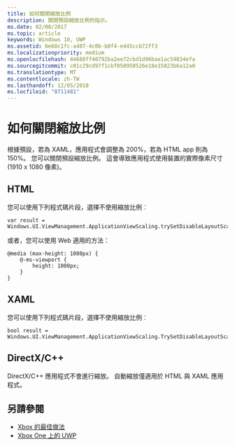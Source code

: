 ```yaml
---
title: 如何關閉縮放比例
description: 關閉預設縮放比例的指示。
ms.date: 02/08/2017
ms.topic: article
keywords: Windows 10, UWP
ms.assetid: 6e68c1fc-a407-4c0b-b0f4-e445ccb72ff3
ms.localizationpriority: medium
ms.openlocfilehash: 44688ff40792ba2ee72cbd1d96bae1ac59834efa
ms.sourcegitcommit: c01c29cd97f1cbf050950526e18e15823b6a12a0
ms.translationtype: MT
ms.contentlocale: zh-TW
ms.lasthandoff: 12/05/2018
ms.locfileid: "8711481"
---
```

# <a name="how-to-turn-off-scaling"></a>如何關閉縮放比例   
根據預設，若為 XAML，應用程式會調整為 200%，若為 HTML app 則為 150%。 您可以關閉預設縮放比例。 這會導致應用程式使用裝置的實際像素尺寸 (1910 x 1080 像素)。   
   
## <a name="html"></a>HTML   
您可以使用下列程式碼片段，選擇不使用縮放比例︰ 
   
```
var result = Windows.UI.ViewManagement.ApplicationViewScaling.trySetDisableLayoutScaling(true);
```

或者，您可以使用 Web 適用的方法：   

```   
@media (max-height: 1080px) {   
    @-ms-viewport {   
        height: 1080px;   
    }   
}   
```

## <a name="xaml"></a>XAML
您可以使用下列程式碼片段，選擇不使用縮放比例︰   
   
```
bool result = Windows.UI.ViewManagement.ApplicationViewScaling.TrySetDisableLayoutScaling(true);
```
   
## <a name="directxc"></a>DirectX/C++   
DirectX/C++ 應用程式不會進行縮放。 自動縮放僅適用於 HTML 與 XAML 應用程式。  

## <a name="see-also"></a>另請參閱
- [Xbox 的最佳做法](tailoring-for-xbox.md)
- [Xbox One 上的 UWP](index.md)
